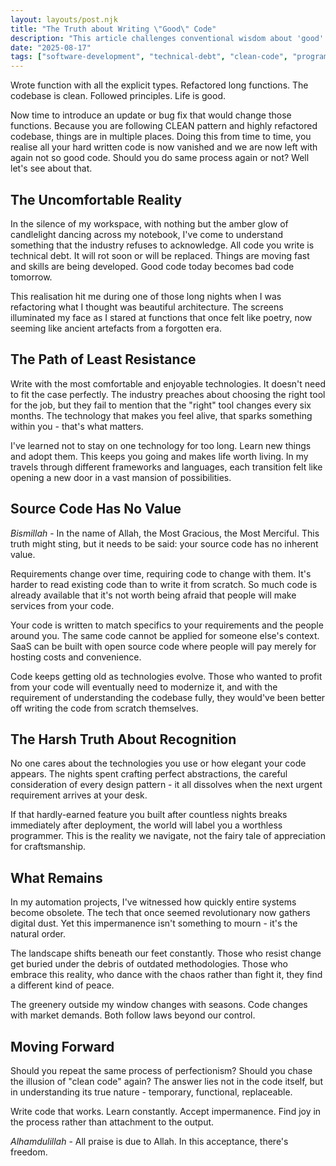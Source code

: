```yaml
---
layout: layouts/post.njk
title: "The Truth about Writing \"Good\" Code"
description: "This article challenges conventional wisdom about 'good' code, arguing that all code is technical debt, inherently temporary, and its value lies in functionality rather than perfection. It explores the impermanence of technology, the true worth of source code, and the harsh realities of developer recognition."
date: "2025-08-17"
tags: ["software-development", "technical-debt", "clean-code", "programming", "career"]
---
```


Wrote function with all the explicit types. Refactored long functions. The codebase is clean. Followed principles. Life is good.

Now time to introduce an update or bug fix that would change those functions. Because you are following CLEAN pattern and highly refactored codebase, things are in multiple places. Doing this from time to time, you realise all your hard written code is now vanished and we are now left with again not so good code. Should you do same process again or not? Well let's see about that.

## The Uncomfortable Reality

In the silence of my workspace, with nothing but the amber glow of candlelight dancing across my notebook, I've come to understand something that the industry refuses to acknowledge. All code you write is technical debt. It will rot soon or will be replaced. Things are moving fast and skills are being developed. Good code today becomes bad code tomorrow.

This realisation hit me during one of those long nights when I was refactoring what I thought was beautiful architecture. The screens illuminated my face as I stared at functions that once felt like poetry, now seeming like ancient artefacts from a forgotten era.

## The Path of Least Resistance

Write with the most comfortable and enjoyable technologies. It doesn't need to fit the case perfectly. The industry preaches about choosing the right tool for the job, but they fail to mention that the "right" tool changes every six months. The technology that makes you feel alive, that sparks something within you - that's what matters.

I've learned not to stay on one technology for too long. Learn new things and adopt them. This keeps you going and makes life worth living. In my travels through different frameworks and languages, each transition felt like opening a new door in a vast mansion of possibilities.

## Source Code Has No Value

_Bismillah_ - In the name of Allah, the Most Gracious, the Most Merciful. This truth might sting, but it needs to be said: your source code has no inherent value.

Requirements change over time, requiring code to change with them. It's harder to read existing code than to write it from scratch. So much code is already available that it's not worth being afraid that people will make services from your code.

Your code is written to match specifics to your requirements and the people around you. The same code cannot be applied for someone else's context. SaaS can be built with open source code where people will pay merely for hosting costs and convenience.

Code keeps getting old as technologies evolve. Those who wanted to profit from your code will eventually need to modernize it, and with the requirement of understanding the codebase fully, they would've been better off writing the code from scratch themselves.

## The Harsh Truth About Recognition

No one cares about the technologies you use or how elegant your code appears. The nights spent crafting perfect abstractions, the careful consideration of every design pattern - it all dissolves when the next urgent requirement arrives at your desk.

If that hardly-earned feature you built after countless nights breaks immediately after deployment, the world will label you a worthless programmer. This is the reality we navigate, not the fairy tale of appreciation for craftsmanship.

## What Remains

In my automation projects, I've witnessed how quickly entire systems become obsolete. The tech that once seemed revolutionary now gathers digital dust. Yet this impermanence isn't something to mourn - it's the natural order.

The landscape shifts beneath our feet constantly. Those who resist change get buried under the debris of outdated methodologies. Those who embrace this reality, who dance with the chaos rather than fight it, they find a different kind of peace.

The greenery outside my window changes with seasons. Code changes with market demands. Both follow laws beyond our control.

## Moving Forward

Should you repeat the same process of perfectionism? Should you chase the illusion of "clean code" again? The answer lies not in the code itself, but in understanding its true nature - temporary, functional, replaceable.

Write code that works. Learn constantly. Accept impermanence. Find joy in the process rather than attachment to the output.

_Alhamdulillah_ - All praise is due to Allah. In this acceptance, there's freedom.
